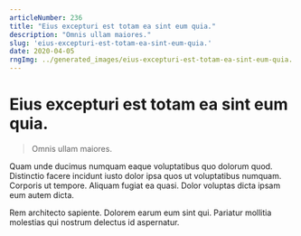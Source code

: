 ```yaml
---
articleNumber: 236
title: "Eius excepturi est totam ea sint eum quia."
description: "Omnis ullam maiores."
slug: 'eius-excepturi-est-totam-ea-sint-eum-quia.'
date: 2020-04-05
rngImg: ../generated_images/eius-excepturi-est-totam-ea-sint-eum-quia..jpg
---
```


# Eius excepturi est totam ea sint eum quia.

> Omnis ullam maiores.

Quam unde ducimus numquam eaque voluptatibus quo dolorum quod. Distinctio facere incidunt iusto dolor ipsa quos ut voluptatibus numquam. Corporis ut tempore. Aliquam fugiat ea quasi. Dolor voluptas dicta ipsam eum autem dicta.
 Rem architecto sapiente. Dolorem earum eum sint qui. Pariatur mollitia molestias qui nostrum delectus id aspernatur.

